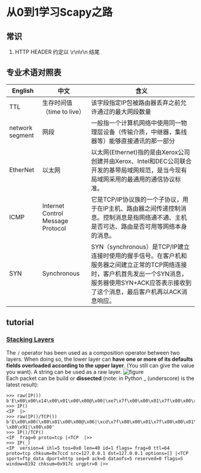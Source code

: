 # 从0到1学习Scapy之路

## 常识
1. HTTP HEADER 约定以 \r\n\r\n 结尾
## 专业术语对照表
English | 中文 | 含义
----|----|----
TTL | 生存时间值（time to live）|该字段指定IP包被路由器丢弃之前允许通过的最大网段数量
network segment|网段|一般指一个计算机网络中使用同一物理层设备（传输介质，中继器，集线器等）能够直接通讯的那一部分
EtherNet|以太网|以太网(Ethernet)指的是由Xerox公司创建并由Xerox、Intel和DEC公司联合开发的基带局域网规范，是当今现有局域网采用的最通用的通信协议标准。
ICMP | Internet Control Message Protocol |它是TCP/IP协议族的一个子协议，用于在IP主机、路由器之间传递控制消息。控制消息是指网络通不通、主机是否可达、路由是否可用等网络本身的消息。
SYN| Synchronous|SYN（synchronous）是TCP/IP建立连接时使用的握手信号。在客户机和服务器之间建立正常的TCP网络连接时，客户机首先发出一个SYN消息，服务器使用SYN+ACK应答表示接收到了这个消息，最后客户机再以ACK消息响应。

## tutorial
### [Stacking Layers](http://scapy.readthedocs.io/en/latest/usage.html#stacking-layers)
The `/` operator has been used as a composition operator between two layers. When doing so, the lower layer can **have one or more of its defaults fields overloaded according to the upper layer**. (You still can give the value you want). A string can be used as a raw layer.
![figure](http://scapy.readthedocs.io/en/latest/_images/fieldsmanagement.png)  
Each packet can be build or **dissected** (note: in Python _ (underscore) is the latest result):
```
>>> raw(IP())
b'E\x00\x00\x14\x00\x01\x00\x00@\x00|\xe7\x7f\x00\x00\x01\x7f\x00\x00\x01'
>>> IP()
<IP  |>
>>> raw(IP()/TCP())
b'E\x00\x00(\x00\x01\x00\x00@\x06|\xcd\x7f\x00\x00\x01\x7f\x00\x00\x01\x00\x14\x00P\x00\x00\x00\x00\x00\x00\x00\x00P\x02 \x00\x91|\x00\x00'
>>> IP()/TCP()
<IP  frag=0 proto=tcp |<TCP  |>>
>>> IP(_)
<IP  version=4 ihl=5 tos=0x0 len=40 id=1 flags= frag=0 ttl=64 proto=tcp chksum=0x7ccd src=127.0.0.1 dst=127.0.0.1 options=[] |<TCP  sport=ftp_data dport=http seq=0 ack=0 dataofs=5 reserved=0 flags=S window=8192 chksum=0x917c urgptr=0 |>>
```

